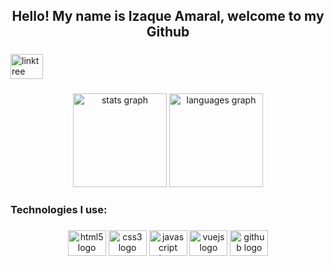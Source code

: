 <h2 align="center">Hello! My name is Izaque Amaral, welcome to my Github</h2>

###

<div align="left">
  <a href="https://linktr.ee/izaqueamaral" target="_blank">
    <img src="https://raw.githubusercontent.com/maurodesouza/profile-readme-generator/master/src/assets/icons/social/linktree/default.svg" width="52" height="40" alt="linktree logo"  />
  </a>
</div>

###

<div align="center">
  <img src="https://github-readme-stats.vercel.app/api?hide_title=false&hide_rank=true&show_icons=true&include_all_commits=true&count_private=true&disable_animations=false&theme=dark&locale=en&hide_border=true&username=izaquearaujjo" height="150" alt="stats graph"  />
  <img src="https://github-readme-stats.vercel.app/api/top-langs?locale=en&hide_title=false&layout=compact&card_width=320&langs_count=5&theme=dark&hide_border=true&username=izaquearaujjo" height="150" alt="languages graph"  />
</div>

###

<h3 align="left">Technologies I use:</h3>

###

<div align="center">
  <img src="https://cdn.jsdelivr.net/gh/devicons/devicon/icons/html5/html5-original.svg" height="41" width="61" alt="html5 logo"  />
  <img src="https://cdn.jsdelivr.net/gh/devicons/devicon/icons/css3/css3-original.svg" height="41" width="61" alt="css3 logo"  />
  <img src="https://cdn.jsdelivr.net/gh/devicons/devicon/icons/javascript/javascript-original.svg" height="41" width="61" alt="javascript logo"  />
  <img src="https://cdn.jsdelivr.net/gh/devicons/devicon/icons/vuejs/vuejs-original.svg" height="41" width="61" alt="vuejs logo"  />
  <img src="https://cdn.jsdelivr.net/gh/devicons/devicon/icons/github/github-original.svg" height="41" width="61" alt="github logo"  />
</div>

###
